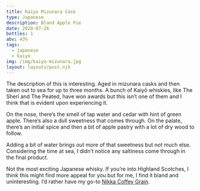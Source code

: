```yaml
---
title: Kaiyo Mizunara Cask
type: Japanese
description: Bland Apple Pie
date: 2020-07-26
bottles: 1
abv: 43%
tags:
  - japanese
  - kaiyo
img: /img/kaiyo-mizunara.jpg
layout: layouts/post.njk
---
```


The description of this is interesting. Aged in mizunara casks and then taken out to sea for up to three months. A bunch of Kaiyō whiskies, like The Sheri and The Peated, have won awards but this isn’t one of them and I think that is evident upon experiencing it. 

On the nose, there’s the smell of tap water and cedar with hint of green apple. There’s also a dull sweetness that comes through. On the palate, there’s an initial spice and then a bit of apple pastry with a lot of dry wood to follow. 

Adding a bit of water brings out more of that sweetness but not much else. Considering the time at sea, I didn’t notice any saltiness come through in the final product. 

Not the most exciting Japanese whisky. If you’re into Highland Scotches, I think this might find more appeal for you but for me, I find it bland and uninteresting. I’d rather have my go-to [Nikka Coffey Grain](https://nook.snook.ca/posts/nikka-coffey-grain/). 
